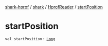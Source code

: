 [shark-hprof](../../index.md) / [shark](../index.md) / [HprofReader](index.md) / [startPosition](./start-position.md)

# startPosition

`val startPosition: `[`Long`](https://kotlinlang.org/api/latest/jvm/stdlib/kotlin/-long/index.html)